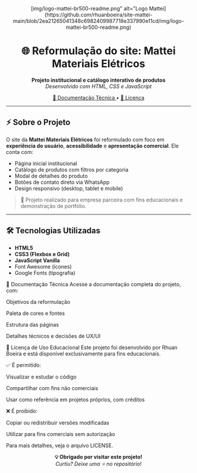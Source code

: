 <p align="center">
  [img/logo-mattei-br500-readme.png" alt="Logo Mattei](https://github.com/rhuanboeira/site-mattei-main/blob/2ea21265041348c6982409987718e337990e11cd/img/logo-mattei-br500-readme.png)
</p>

<h1 align="center">🌐 Reformulação do site: Mattei Materiais Elétricos</h1>

<p align="center">
  <strong>Projeto institucional e catálogo interativo de produtos</strong><br>
  <em>Desenvolvido com HTML, CSS e JavaScript</em>
</p>

<p align="center">
  <a href="https://github.com/rhuanboeira/site-mattei-main/blob/b6cb8a96e2077246d86404e07dcc4b1053203b3e/Projeto-Mattei.pdf">
    📄 Documentação Técnica
  </a>
  •
  <a href="https://github.com/rhuanboeira/site-mattei-main/blob/5a8d99ebf59bab7ce8937ff4461cc46ab440ffd5/LICENSE">
    📘 Licença
  </a>
</p>

---

## ⚡ Sobre o Projeto

O site da **Mattei Materiais Elétricos** foi reformulado com foco em **experiência do usuário**, **acessibilidade** e **apresentação comercial**. Ele conta com:

- Página inicial institucional
- Catálogo de produtos com filtros por categoria
- Modal de detalhes do produto
- Botões de contato direto via WhatsApp
- Design responsivo (desktop, tablet e mobile)

> 📍 Projeto realizado para empresa parceira com fins educacionais e demonstração de portfólio.

---

## 🛠️ Tecnologias Utilizadas

- **HTML5**
- **CSS3 (Flexbox e Grid)**
- **JavaScript Vanilla**
- Font Awesome (ícones)
- Google Fonts (tipografia)

📄 Documentação Técnica
Acesse a documentação completa do projeto, com:

Objetivos da reformulação

Paleta de cores e fontes

Estrutura das páginas

Detalhes técnicos e decisões de UX/UI

📘 Licença de Uso Educacional
Este projeto foi desenvolvido por Rhuan Boeira e está disponível exclusivamente para fins educacionais.

✅ É permitido:

Visualizar e estudar o código

Compartilhar com fins não comerciais

Usar como referência em projetos próprios, com créditos

❌ É proibido:

Copiar ou redistribuir versões modificadas

Utilizar para fins comerciais sem autorização

Para mais detalhes, veja o arquivo LICENSE.

<p align="center"> <strong>💡 Obrigado por visitar este projeto!</strong><br> <em>Curtiu? Deixe uma ⭐ no repositório!</em> </p> 

